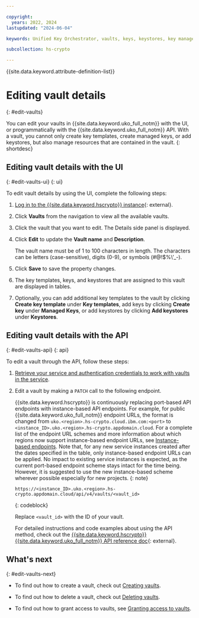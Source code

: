 ```yaml
---

copyright:
  years: 2022, 2024
lastupdated: "2024-06-04"

keywords: Unified Key Orchestrator, vaults, keys, keystores, key management, UKO

subcollection: hs-crypto

---
```


{{site.data.keyword.attribute-definition-list}}





# Editing vault details
{: #edit-vaults}

You can edit your vaults in {{site.data.keyword.uko_full_notm}} with the UI, or programmatically with the {{site.data.keyword.uko_full_notm}} API. With a vault, you cannot only create key templates, create managed keys, or add keystores, but also manage resources that are contained in the vault.
{: shortdesc}


## Editing vault details with the UI
{: #edit-vaults-ui}
{: ui}

To edit vault details by using the UI, complete the following steps:

1. [Log in to the {{site.data.keyword.hscrypto}} instance](https://cloud.ibm.com/login){: external}.
2. Click **Vaults** from the navigation to view all the available vaults.
3. Click the vault that you want to edit. The Details side panel is displayed.
4. Click **Edit** to update the **Vault name** and **Description**. 
  
    The vault name must be of 1 to 100 characters in length. The characters can be letters (case-sensitive), digits (0-9), or symbols (#@!$%\’_-).
  
5. Click **Save** to save the property changes.

6. The key templates, keys, and keystores that are assigned to this vault are displayed in tables. 
7.  Optionally, you can add additional key templates to the vault by clicking **Create key template** under **Key templates**, add keys by clicking **Create key** under **Managed Keys**, or add keystores by clicking **Add keystores** under **Keystores**.



## Editing vault details with the API
{: #edit-vaults-api}
{: api}

To edit a vault through the API, follow these steps:

1. [Retrieve your service and authentication credentials to work with vaults in the service](/docs/hs-crypto?topic=hs-crypto-set-up-uko-api).
   
2. Edit a vault by making a `PATCH` call to the following endpoint.

    {{site.data.keyword.hscrypto}} is continuously replacing port-based API endpoints with instance-based API endpoints. For example, for public {{site.data.keyword.uko_full_notm}} endpoint URLs, the format is changed from `uko.<region>.hs-crypto.cloud.ibm.com:<port>` to `<instance_ID>.uko.<region>.hs-crypto.appdomain.cloud`. For a complete list of the endpoint URL schemes and more information about which regions now support instance-based endpoint URLs, see [Instance-based endpoints](/docs/hs-crypto?topic=hs-crypto-regions#new-service-endpoints). Note that, for any new service instances created after the dates specified in the table, only instance-based endpoint URLs can be applied. No impact to existing service instances is expected, as the current port-based endpoint scheme stays intact for the time being. However, it is suggested to use the new instance-based scheme wherever possible especially for new projects.
    {: note}
    
    ```
    https://<instance_ID>.uko.<region>.hs-crypto.appdomain.cloud/api/v4/vaults/<vault_id>
    
    ```
    {: codeblock}

    Replace `<vault_id>` with the ID of your vault.

    For detailed instructions and code examples about using the API method, check out the [{{site.data.keyword.hscrypto}} {{site.data.keyword.uko_full_notm}} API reference doc](/apidocs/uko#update-vault){: external}.



## What's next
{: #edit-vaults-next}

- To find out how to create a vault, check out [Creating vaults](/docs/hs-crypto?topic=hs-crypto-create-vaults).

- To find out how to delete a vault, check out [Deleting vaults](/docs/hs-crypto?topic=hs-crypto-delete-vaults).
  
- To find out how to grant access to vaults, see [Granting access to vaults](/docs/hs-crypto?topic=hs-crypto-grant-access-vaults).

